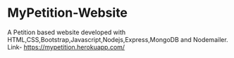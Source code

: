 # MyPetition-Website
A Petition based website developed with HTML,CSS,Bootstrap,Javascript,Nodejs,Express,MongoDB and Nodemailer.
Link- https://mypetition.herokuapp.com/
